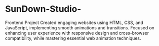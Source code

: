 # SunDown-Studio-
Frontend Project
Created engaging websites using HTML, CSS, and JavaScript, implementing smooth animations and transitions. Focused on enhancing user experience with responsive design and cross-browser compatibility, while mastering essential web animation techniques.
